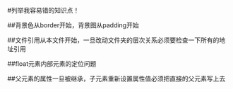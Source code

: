 #列举我容易错的知识点！

##背景色从border开始，背景图从padding开始

##文件引用从本文件开始，一旦改动文件夹的层次关系必须要检查一下所有的地址引用

##float元素内部元素的定位问题

##父元素的属性一旦被继承，子元素重新设置属性值必须把直接的父元素写上去